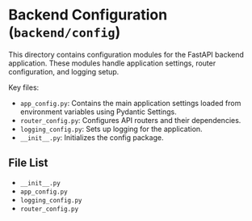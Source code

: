 # Backend Configuration (`backend/config`)

This directory contains configuration modules for the FastAPI backend application. These modules handle application settings, router configuration, and logging setup.

Key files:

*   `app_config.py`: Contains the main application settings loaded from environment variables using Pydantic Settings.
*   `router_config.py`: Configures API routers and their dependencies.
*   `logging_config.py`: Sets up logging for the application.
*   `__init__.py`: Initializes the config package. 

<!-- File List Start -->
## File List

- `__init__.py`
- `app_config.py`
- `logging_config.py`
- `router_config.py`

<!-- File List End -->
